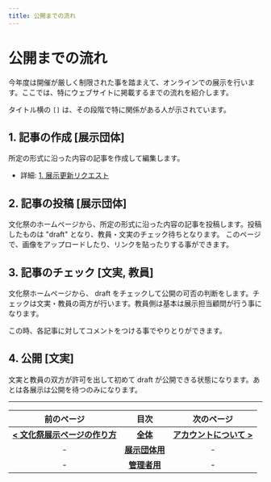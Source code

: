 ```yaml
---
title: 公開までの流れ
---
```


# 公開までの流れ

今年度は開催が厳しく制限された事を踏まえて、オンラインでの展示を行います。ここでは、特にウェブサイトに掲載するまでの流れを紹介します。

タイトル横の `[]` は、その段階で特に関係がある人が示されています。

## 1. 記事の作成 [展示団体]

所定の形式に沿った内容の記事を作成して編集します。

- 詳細: [1. 展示更新リクエスト](/exhibition/1-post)

## 2. 記事の投稿 [展示団体]

文化祭のホームページから、所定の形式に沿った内容の記事を投稿します。投稿したものは "draft" となり、教員・文実のチェック待ちとなります。
このページで、画像をアップロードしたり、リンクを貼ったりする事ができます。

## 3. 記事のチェック [文実, 教員]

文化祭ホームページから、 draft をチェックして公開の可否の判断をします。チェックは文実・教員の両方が行います。教員側は基本は展示担当顧問が行う事になります。

この時、各記事に対してコメントをつける事でやりとりができます。

## 4. 公開 [文実]

文実と教員の双方が許可を出して初めて draft が公開できる状態になります。あとは各展示は公開を待つのみになります。

---

| 前のページ | 目次 | 次のページ |
| :-: | :-: | :-: |
| **[< 文化祭展示ページの作り方](/guidance)** | **[全体](/)** | **[アカウントについて >](./account)** |
| - | **[展示団体用](/exhibition)** | - |
| - | **[管理者用](/admin)** | - |
